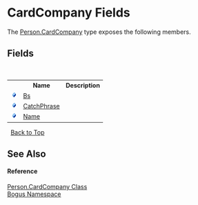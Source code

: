 # CardCompany Fields
 

The <a href="T_Bogus_Person_CardCompany">Person.CardCompany</a> type exposes the following members.


## Fields
&nbsp;<table><tr><th></th><th>Name</th><th>Description</th></tr><tr><td>![Public field](media/pubfield.gif "Public field")</td><td><a href="F_Bogus_Person_CardCompany_Bs">Bs</a></td><td /></tr><tr><td>![Public field](media/pubfield.gif "Public field")</td><td><a href="F_Bogus_Person_CardCompany_CatchPhrase">CatchPhrase</a></td><td /></tr><tr><td>![Public field](media/pubfield.gif "Public field")</td><td><a href="F_Bogus_Person_CardCompany_Name">Name</a></td><td /></tr></table>&nbsp;
<a href="#cardcompany-fields">Back to Top</a>

## See Also


#### Reference
<a href="T_Bogus_Person_CardCompany">Person.CardCompany Class</a><br /><a href="N_Bogus">Bogus Namespace</a><br />